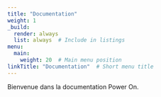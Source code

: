 ```yaml
---
title: "Documentation"
weight: 1
_build:
  render: always
  list: always  # Include in listings
menu:
  main:
    weight: 20  # Main menu position
linkTitle: "Documentation"  # Short menu title
---
```


Bienvenue dans la documentation Power On.
